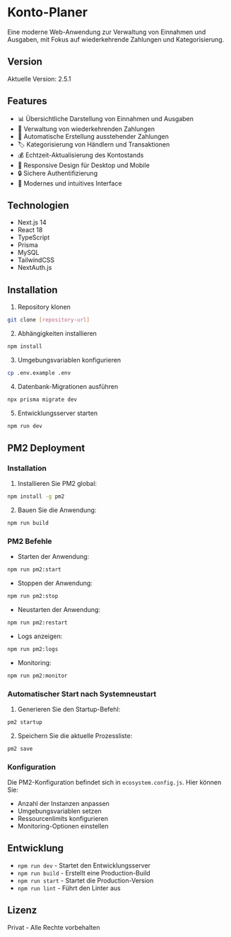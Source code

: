 # Konto-Planer

Eine moderne Web-Anwendung zur Verwaltung von Einnahmen und Ausgaben, mit Fokus auf wiederkehrende Zahlungen und Kategorisierung.

## Version

Aktuelle Version: 2.5.1

## Features

- 📊 Übersichtliche Darstellung von Einnahmen und Ausgaben
- 🔄 Verwaltung von wiederkehrenden Zahlungen
- 📅 Automatische Erstellung ausstehender Zahlungen
- 🏷️ Kategorisierung von Händlern und Transaktionen
- 💰 Echtzeit-Aktualisierung des Kontostands
- 📱 Responsive Design für Desktop und Mobile
- 🔒 Sichere Authentifizierung
- 🎨 Modernes und intuitives Interface

## Technologien

- Next.js 14
- React 18
- TypeScript
- Prisma
- MySQL
- TailwindCSS
- NextAuth.js

## Installation

1. Repository klonen
```bash
git clone [repository-url]
```

2. Abhängigkeiten installieren
```bash
npm install
```

3. Umgebungsvariablen konfigurieren
```bash
cp .env.example .env
```

4. Datenbank-Migrationen ausführen
```bash
npx prisma migrate dev
```

5. Entwicklungsserver starten
```bash
npm run dev
```

## PM2 Deployment

### Installation

1. Installieren Sie PM2 global:
```bash
npm install -g pm2
```

2. Bauen Sie die Anwendung:
```bash
npm run build
```

### PM2 Befehle

- Starten der Anwendung:
```bash
npm run pm2:start
```

- Stoppen der Anwendung:
```bash
npm run pm2:stop
```

- Neustarten der Anwendung:
```bash
npm run pm2:restart
```

- Logs anzeigen:
```bash
npm run pm2:logs
```

- Monitoring:
```bash
npm run pm2:monitor
```

### Automatischer Start nach Systemneustart

1. Generieren Sie den Startup-Befehl:
```bash
pm2 startup
```

2. Speichern Sie die aktuelle Prozessliste:
```bash
pm2 save
```

### Konfiguration

Die PM2-Konfiguration befindet sich in `ecosystem.config.js`. Hier können Sie:
- Anzahl der Instanzen anpassen
- Umgebungsvariablen setzen
- Ressourcenlimits konfigurieren
- Monitoring-Optionen einstellen

## Entwicklung

- `npm run dev` - Startet den Entwicklungsserver
- `npm run build` - Erstellt eine Production-Build
- `npm run start` - Startet die Production-Version
- `npm run lint` - Führt den Linter aus

## Lizenz

Privat - Alle Rechte vorbehalten
